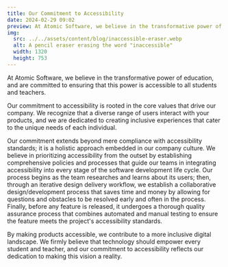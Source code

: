 ```yaml
---
title: Our Commitment to Accessibility
date: 2024-02-29 09:02
preview: At Atomic Software, we believe in the transformative power of education, and are committed to ensuring that this power is accessible to all students and teachers.
img:
  src: ../../assets/content/blog/inaccessible-eraser.webp
  alt: A pencil eraser erasing the word "inaccessible"
  width: 1320
  height: 753
---
```

At Atomic Software, we believe in the transformative power of education, and are committed to ensuring that this power is accessible to all students and teachers.

Our commitment to accessibility is rooted in the core values that drive our company. We recognize that a diverse range of users interact with your products, and we are dedicated to creating inclusive experiences that cater to the unique needs of each individual.

Our commitment extends beyond mere compliance with accessibility standards; it is a holistic approach embedded in our company culture. We believe in prioritizing accessibility from the outset by establishing comprehensive policies and processes that guide our teams in integrating accessibility into every stage of the software development life cycle. Our process begins as the team researches and learns about its users; then, through an iterative design delivery workflow, we establish a collaborative design/development process that saves time and money by allowing for questions and obstacles to be resolved early and often in the process. Finally, before any feature is released, it undergoes a thorough quality assurance process that combines automated and manual testing to ensure the feature meets the project's accessibility standards.

By making products accessible, we contribute to a more inclusive digital landscape. We firmly believe that technology should empower every student and teacher, and our commitment to accessibility reflects our dedication to making this vision a reality.